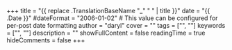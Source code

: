 +++
title = "{{ replace .TranslationBaseName "_" " " | title }}"
date = "{{ .Date }}"
#dateFormat = "2006-01-02" # This value can be configured for per-post date formatting
author = "daryl"
cover = ""
tags = ["", ""]
keywords = ["", ""]
description = ""
showFullContent = false
readingTime = true
hideComments = false
+++
